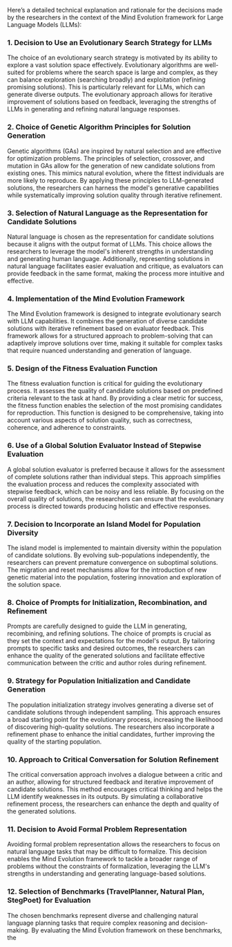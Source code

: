 Here’s a detailed technical explanation and rationale for the decisions made by the researchers in the context of the Mind Evolution framework for Large Language Models (LLMs):

### 1. Decision to Use an Evolutionary Search Strategy for LLMs
The choice of an evolutionary search strategy is motivated by its ability to explore a vast solution space effectively. Evolutionary algorithms are well-suited for problems where the search space is large and complex, as they can balance exploration (searching broadly) and exploitation (refining promising solutions). This is particularly relevant for LLMs, which can generate diverse outputs. The evolutionary approach allows for iterative improvement of solutions based on feedback, leveraging the strengths of LLMs in generating and refining natural language responses.

### 2. Choice of Genetic Algorithm Principles for Solution Generation
Genetic algorithms (GAs) are inspired by natural selection and are effective for optimization problems. The principles of selection, crossover, and mutation in GAs allow for the generation of new candidate solutions from existing ones. This mimics natural evolution, where the fittest individuals are more likely to reproduce. By applying these principles to LLM-generated solutions, the researchers can harness the model's generative capabilities while systematically improving solution quality through iterative refinement.

### 3. Selection of Natural Language as the Representation for Candidate Solutions
Natural language is chosen as the representation for candidate solutions because it aligns with the output format of LLMs. This choice allows the researchers to leverage the model's inherent strengths in understanding and generating human language. Additionally, representing solutions in natural language facilitates easier evaluation and critique, as evaluators can provide feedback in the same format, making the process more intuitive and effective.

### 4. Implementation of the Mind Evolution Framework
The Mind Evolution framework is designed to integrate evolutionary search with LLM capabilities. It combines the generation of diverse candidate solutions with iterative refinement based on evaluator feedback. This framework allows for a structured approach to problem-solving that can adaptively improve solutions over time, making it suitable for complex tasks that require nuanced understanding and generation of language.

### 5. Design of the Fitness Evaluation Function
The fitness evaluation function is critical for guiding the evolutionary process. It assesses the quality of candidate solutions based on predefined criteria relevant to the task at hand. By providing a clear metric for success, the fitness function enables the selection of the most promising candidates for reproduction. This function is designed to be comprehensive, taking into account various aspects of solution quality, such as correctness, coherence, and adherence to constraints.

### 6. Use of a Global Solution Evaluator Instead of Stepwise Evaluation
A global solution evaluator is preferred because it allows for the assessment of complete solutions rather than individual steps. This approach simplifies the evaluation process and reduces the complexity associated with stepwise feedback, which can be noisy and less reliable. By focusing on the overall quality of solutions, the researchers can ensure that the evolutionary process is directed towards producing holistic and effective responses.

### 7. Decision to Incorporate an Island Model for Population Diversity
The island model is implemented to maintain diversity within the population of candidate solutions. By evolving sub-populations independently, the researchers can prevent premature convergence on suboptimal solutions. The migration and reset mechanisms allow for the introduction of new genetic material into the population, fostering innovation and exploration of the solution space.

### 8. Choice of Prompts for Initialization, Recombination, and Refinement
Prompts are carefully designed to guide the LLM in generating, recombining, and refining solutions. The choice of prompts is crucial as they set the context and expectations for the model's output. By tailoring prompts to specific tasks and desired outcomes, the researchers can enhance the quality of the generated solutions and facilitate effective communication between the critic and author roles during refinement.

### 9. Strategy for Population Initialization and Candidate Generation
The population initialization strategy involves generating a diverse set of candidate solutions through independent sampling. This approach ensures a broad starting point for the evolutionary process, increasing the likelihood of discovering high-quality solutions. The researchers also incorporate a refinement phase to enhance the initial candidates, further improving the quality of the starting population.

### 10. Approach to Critical Conversation for Solution Refinement
The critical conversation approach involves a dialogue between a critic and an author, allowing for structured feedback and iterative improvement of candidate solutions. This method encourages critical thinking and helps the LLM identify weaknesses in its outputs. By simulating a collaborative refinement process, the researchers can enhance the depth and quality of the generated solutions.

### 11. Decision to Avoid Formal Problem Representation
Avoiding formal problem representation allows the researchers to focus on natural language tasks that may be difficult to formalize. This decision enables the Mind Evolution framework to tackle a broader range of problems without the constraints of formalization, leveraging the LLM's strengths in understanding and generating language-based solutions.

### 12. Selection of Benchmarks (TravelPlanner, Natural Plan, StegPoet) for Evaluation
The chosen benchmarks represent diverse and challenging natural language planning tasks that require complex reasoning and decision-making. By evaluating the Mind Evolution framework on these benchmarks, the